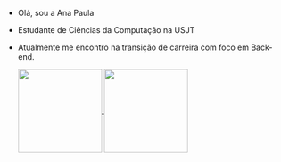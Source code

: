 -  Olá, sou a Ana Paula
- Estudante de Ciências da Computação na USJT
- Atualmente me encontro na transição de carreira com foco em Back-end.



  <a href="https://github.com/anarbarros/github-readme-stats">
    <img height="150em" align="center" src="https://github-readme-stats.vercel.app/api?username=anarbarros&count_private=true&show_icons=true&theme=radical" />
  </a>

  <a href="https://github.com/anarbarros/convoychat">
    <img height="150em" align="center" src="https://github-readme-stats.vercel.app/api/top-langs/?username=anarbarros&layout=compact&langs_count=8&theme=radical" />
  </a>
